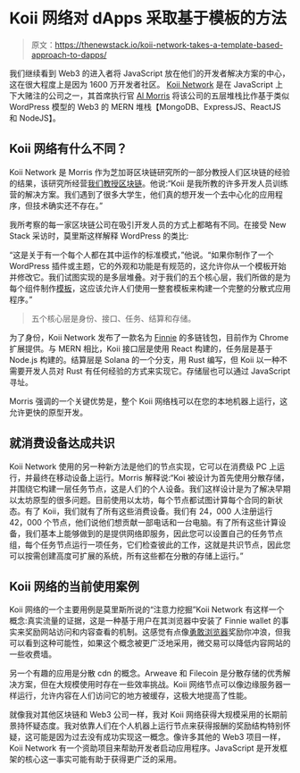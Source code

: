 # Koii 网络对 dApps 采取基于模板的方法

> 原文：<https://thenewstack.io/koii-network-takes-a-template-based-approach-to-dapps/>

我们继续看到 Web3 的进入者将 JavaScript 放在他们的开发者解决方案的中心，这在很大程度上是因为 1600 万开发者社区。 [Koii Network](https://www.koii.network/) 是在 JavaScript 上下大赌注的公司之一，其首席执行官 [Al Morris](https://twitter.com/al_koii) 将该公司的五层堆栈比作基于类似 WordPress 模型的 Web3 的 MERN 堆栈【MongoDB、ExpressJS、ReactJS 和 NodeJS】。

## Koii 网络有什么不同？

Koii Network 是 Morris 作为芝加哥区块链研究所的一部分教授人们区块链的经验的结果，该研究所经营[我们教授区块链](https://weteachblockchain.org/)。他说:“Koii 是我所教的许多开发人员训练营的解决方案。我们遇到了很多大学生，他们真的想开发一个去中心化的应用程序，但技术确实还不存在。”

我所考察的每一家区块链公司在吸引开发人员的方式上都略有不同。在接受 New Stack 采访时，莫里斯这样解释 WordPress 的类比:

“这是关于有一个每个人都在其中运作的标准模式，”他说。“如果你制作了一个 WordPress 插件或主题，它的外观和功能是有规范的，这允许你从一个模板开始并修改它。我们试图实现的是多层堆叠。对于我们的五个核心层，我们所做的是为每个组件制作[模板](https://docs.koii.network/build-dapps-with-koii/template-library)，这应该允许人们使用一整套模板来构建一个完整的分散式应用程序。”

> 五个核心层是身份、接口、任务、结算和存储。

为了身份，Koii Network 发布了一款名为 [Finnie](https://koii.me/finnie) 的多链钱包，目前作为 Chrome 扩展提供。与 MERN 相比，Koii 接口层是使用 React 构建的，任务层是基于 Node.js 构建的。结算层是 Solana 的一个分支，用 Rust 编写，但 Koii 以一种不需要开发人员对 Rust 有任何经验的方式来实现它。存储层也可以通过 JavaScript 寻址。

Morris 强调的一个关键优势是，整个 Koii 网络栈可以在您的本地机器上运行，这允许更快的原型开发。

## 就消费设备达成共识

Koii Network 使用的另一种新方法是他们的节点实现，它可以在消费级 PC 上运行，并最终在移动设备上运行。Morris 解释说:“Koi 被设计为首先使用分散存储，并围绕它构建一层任务节点，这是人们的个人设备。我们这样设计是为了解决早期以太坊原型的很多问题。目前使用以太坊，每个节点都试图计算每个合同的新状态。有了 Koii，我们就有了所有这些消费设备。我们有 24，000 人注册运行 42，000 个节点，他们说他们想贡献一部电话和一台电脑。有了所有这些计算设备，我们基本上能够做到的是提供网络即服务，因此您可以设置自己的任务节点组，每个任务节点运行一项任务，它们检查彼此的工作，这就是共识节点，因此您可以按需创建高度可扩展的系统，所有这些都在分散的存储上运行。”

## Koii 网络的当前使用案例

Koii 网络的一个主要用例是莫里斯所说的“注意力挖掘”Koii Network 有这样一个概念:真实流量的证据，这是一种基于用户在其浏览器中安装了 Finnie wallet 的事实来奖励网站访问和内容查看的机制。这感觉有点像[勇敢浏览器](https://brave.com/)奖励你冲浪，但我可以看到这种可能性，如果这个概念被更广泛地采用，微交易可以降低内容网站的一些收费墙。

另一个有趣的应用是分散 cdn 的概念。Arweave 和 Filecoin 是分散存储的优秀解决方案，但在大规模使用时存在一些效率挑战。Koii 网络节点可以像边缘服务器一样运行，允许内容在人们访问它的地方被缓存，这极大地提高了性能。

就像我对其他区块链和 Web3 公司一样，我对 Koii 网络获得大规模采用的长期前景持怀疑态度。我对依靠人们在个人机器上运行节点来获得报酬的奖励结构特别怀疑，这可能是因为过去没有成功实现这一概念。像许多其他的 Web3 项目一样，Koii Network 有一个资助项目来帮助开发者启动应用程序。JavaScript 是开发框架的核心这一事实可能有助于获得更广泛的采用。

<svg xmlns:xlink="http://www.w3.org/1999/xlink" viewBox="0 0 68 31" version="1.1"><title>Group</title> <desc>Created with Sketch.</desc></svg>